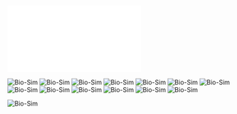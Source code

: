 
<div class="videoWrapper">
<iframe src="media/Bio-Sim/final.mp4" frameborder="0" allowfullscreen></iframe>
</div>

![Bio-Sim](media/Bio-Sim/1.jpg)
![Bio-Sim](media/Bio-Sim/2.jpg)
![Bio-Sim](media/Bio-Sim/3.jpg)
![Bio-Sim](media/Bio-Sim/4.jpg)
![Bio-Sim](media/Bio-Sim/5.jpg)
![Bio-Sim](media/Bio-Sim/6.jpg)
![Bio-Sim](media/Bio-Sim/7.jpg)
![Bio-Sim](media/Bio-Sim/8.jpg)
![Bio-Sim](media/Bio-Sim/9.jpg)
![Bio-Sim](media/Bio-Sim/10.jpg)
![Bio-Sim](media/Bio-Sim/11.jpg)
![Bio-Sim](media/Bio-Sim/12.jpg)
![Bio-Sim](media/Bio-Sim/13.jpg)
<!-- ![Bio-Sim](media/Bio-Sim/14.jpg) -->
![Bio-Sim](media/Bio-Sim/15.jpg)
